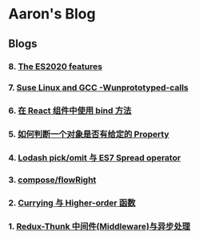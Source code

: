 # Aaron's Blog

## Blogs

### 8. [The ES2020 features](./blog/1587513600.md)
### 7. [Suse Linux and GCC -Wunprototyped-calls](./blog/1586131200.md)
### 6. [在 React 组件中使用 bind 方法](./blog/1558137605.md)
### 5. [如何判断一个对象是否有给定的 Property](./blog/1558137604.md)
### 4. [Lodash pick/omit 与 ES7 Spread operator](./blog/1558137603.md)
### 3. [compose/flowRight](./blog/1558137602.md)
### 2. [Currying 与 Higher-order 函数](./blog/1558137601.md)
### 1. [Redux-Thunk 中间件(Middleware)与异步处理](./blog/1558137600.md)
